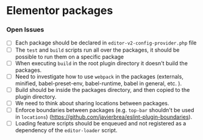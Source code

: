 # Elementor packages

### Open Issues
- [ ] Each package should be declared in `editor-v2-config-provider.php` file
- [ ] The `test` and `build` scripts run all over the packages, it should be possible to run them on a specific package
- [ ] When executing `build` in the root plugin directory it doesn't build the packages.
- [ ] Need to investigate how to use `webpack` in the packages (externals, minified, babel-preset-env, babel-runtime, babel in general, etc. ).
- [ ] Build should be inside the packages directory, and then copied to the plugin directory.
- [ ] We need to think about sharing locations between packages.
- [ ] Enforce boundaries between packages (e.g. `top-bar` shouldn't be used in `locations`) (https://github.com/javierbrea/eslint-plugin-boundaries).
- [ ] Loading feature scripts should be enqueued and not registered as a dependency of the `editor-loader` script.

